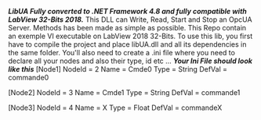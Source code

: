 ***LibUA Fully converted to .NET Framework 4.8 and fully compatible with LabView 32-Bits 2018.***
This DLL can Write, Read, Start and Stop an OpcUA Server. Methods has been made as simple as possible.
This Repo contain an exemple VI executable on LabView 2018 32-Bits.
To use this lib, you first have to compile the project and place libUA.dll and all its dependencies in the same folder. You'll also need to create a .ini file where you need to declare all your nodes and also their type, id etc ...
***Your Ini File should look like this***
[Node1]
NodeId = 2
Name = Cmde0
Type = String
DefVal = commande0

[Node2]
NodeId = 3
Name = Cmde1
Type = String
DefVal = commande1

[Node3]
NodeId = 4
Name = X
Type = Float
DefVal = commandeX

